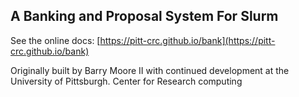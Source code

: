 A Banking and Proposal System For Slurm
---

See the online docs: [https://pitt-crc.github.io/bank](https://pitt-crc.github.io/bank)

Originally built by Barry Moore II with continued development at the University of Pittsburgh. Center for Research computing